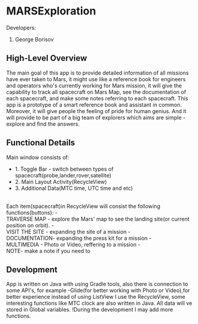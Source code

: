 # MARSExploration 

 Developers:

1. George Borisov
<h2>High-Level Overview</h2>
The main goal of this app is to provide detailed information of all missions have ever taken to Mars,
 it might use like a reference book for engineers and operators who's currently working for Mars mission, it will give the capability to track all spacecraft on Mars Map, see the documentation of each spacecraft, and make some notes referring to each spacecraft.  This app is a prototype of a smart reference book and assistant in common. Moreover,
it will give people the feeling of pride for human genius. And it will provide to be part of a big team of explorers which aims are simple - explore and find the answers.

<h2>Functional Details</h2>
Main window consists of:
<ul>
    <li>1. Toggle Bar - switch between types of spacecraft(probe,lander,rover,satellite)</li>
    <li>2. Main Layout Activity(RecycleView)</li>
    <li>3. Additional Data(MTC time, UTC time and etc)</li>
</ul>
<br>
Each item(spacecraft)in RecycleView will consist the following functions(buttons):
-<br> TRAVERSE MAP - explore the Mars' map to see the landing site(or current position on orbit).
-<br>VISIT THE SITE - expanding the site of a mission
-<br> DOCUMENTATION- expanding the press kit for a mission
-<br> MULTIMEDIA - Photo or Video, reffering to a mission
-<br> NOTE- make a note if you need to
<h2>Development</h2>
App is written on Java with using Gradle tools, also there is connection to some API's, for example -Glide(for better working with Photo or Video),for better experience instead of using ListView I use the RecycleView, some interesting functions like MTC clock are also written in Java. All data will ve stored in Global variables.
!During the development I may add more functions.
